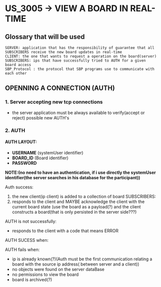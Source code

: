 # US_3005 -> VIEW A BOARD IN REAL-TIME

## Glossary that will be used

    SERVER: application that has the responsibility of guarantee that all SUBSCRIBERS receive the new board updates in real-time
    CLIENT: the one that wants to request a operation on the board(server)
    SUBSCRIBERS: ips that have successfully tried to AUTH for a given board access
    SBP_Protocol : the protocol that SBP programs use to communicate with each other

## OPENNING A CONNECTION (AUTH)
### 1. Server accepting new tcp connections

-  the server application must be always available to verify(accept or reject) possible new AUTH's

### 2. AUTH

#### AUTH LAYOUT:
-	**USERNAME** (systemUser identifier)
- 	**BOARD_ID** (Board identifier)
- 	**PASSWORD**

**NOTE:(no need to have an authentication, if i use directly the systemUser identifier(the server searches in his database for the participant))**

Auth success:
1. the new client(ip client) is added to a collection of board SUBSCRIBERS:
2. responds to the client and MAYBE acknowledge the client with the current board state 
    (use the board as a payload(?) and the client constructs a board(that is only persisted in the server side???)

AUTH is not successfully:
- responds to the client with a code that means ERROR

AUTH SUCESS when:



AUTH fails when:
- ip is already known(?)(Auth must be the first communication relating a board with the source ip address( between server and a client))
- no objects were found on the server dataBase
- no permissions to view the board
- board is archived(?)

